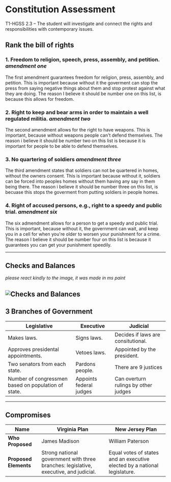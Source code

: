 # Constitution Assessment
T1-HGSS 2.3 – The student will investigate and connect the rights and responsibilities with contemporary issues.

## Rank the bill of rights
### 1. Freedom to religion, speech, press, assembly, and petition.​ *amendment one*
The first amendment guarantees freedom for religion, press, assembly, and petition. This is important because without it the goverment can stop the press from saying negative things about them and stop protest against what they are doing. The reason I believe it should be number one on this list, is because this allows for freedom.

### 2. Right to keep and bear arms in order to maintain a well regulated militia.​ *amendment two*
The second amendment allows for the right to have weapons. This is important, because without weapons people can't defend themselves. The reason i believe it should be number two on this list is because it is important for people to be able to defend themselves.

### 3. No quartering of soldiers​ *amendment three*
The third amendment states that soldiers can not be quartered in homes, without the owners consent. This is important because without it, soldiers can be forced into peoples homes without them having any say in them being there. The reason i believe it should be number three on this list, is becuase this stops the goverment from putting soldiers in people homes.

### 4. Right of accused persons, e.g., right to a speedy and public trial. *amendment six*
The six admendment allows for a person to get a speedy and public trial. This is important, because without it, the government can wait, and keep you in a cell for when you're older to worsen your punishment for a crime. The reason I believe it should be number four on this list is because it guarantees you can get your punishment speedily.

---

## Checks and Balances
*please react kindly to the image, it was made in ms paint*

![Checks and Balances](../main/images/Untitled.png?raw=true)
---

## 3 Branches of Government

|Legislative | Executive | Judicial
| --- | ---| ---|
| Makes laws. | Signs laws. | Decides if laws are consitutional. |
| Approves presidental appointments. | Vetoes laws. | Appointed by the president. |
| Two senators from each state. | Pardons people. | There are 9 justices |
| Number of congressmen based on population of state. | Appoints federal judges | Can overturn rulings by other judges |
---

## Compromises

| **Name** | Virginia Plan | New Jersey Plan |
| --- | --- | --- |
| **Who Proposed** | James Madison | William Paterson |
| **Proposed Elements** | Strong national government with three branches: legislative, executive, and judicial. | Equal votes of states and an executive elected by a national legislature. |





